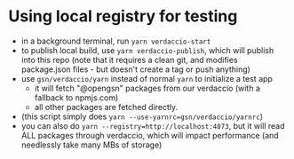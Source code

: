 # Using local registry for testing

- in a background terminal, run `yarn verdaccio-start`
- to publish local build, use `yarn verdaccio-publish`, which will publish into this repo
  (note that it requires a clean git, and modifies package.json files - but doesn't create a tag or push anything)
- use `gsn/verdaccio/yarn` instead of normal `yarn` to initialize a test app
  - it will fetch "@opengsn" packages from our verdaccio (with a fallback to npmjs.com)
  - all other packages are fetched directly.
- (this script simply does `yarn --use-yarnrc=gsn/verdaccio/yarnrc`)
- you can also do `yarn --registry=http://localhost:4873`, but it will read ALL packages through verdaccio, which will impact performance (and needlessly take many MBs of storage)
